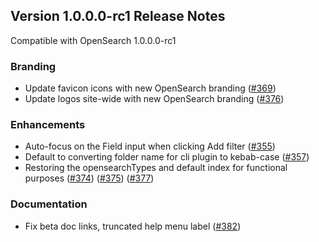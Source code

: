 ## Version 1.0.0.0-rc1 Release Notes

Compatible with OpenSearch 1.0.0.0-rc1

### Branding

* Update favicon icons with new OpenSearch branding ([#369](https://github.com/opensearch-project/OpenSearch-Dashboards/pull/369))
* Update logos site-wide with new OpenSearch branding ([#376](https://github.com/opensearch-project/OpenSearch-Dashboards/pull/376))


### Enhancements

* Auto-focus on the Field input when clicking Add filter ([#355](https://github.com/opensearch-project/OpenSearch-Dashboards/pull/355))
* Default to converting folder name for cli plugin to kebab-case ([#357](https://github.com/opensearch-project/OpenSearch-Dashboards/pull/357))
* Restoring the opensearchTypes and default index for functional purposes ([#374](https://github.com/opensearch-project/OpenSearch-Dashboards/pull/374)) ([#375](https://github.com/opensearch-project/OpenSearch-Dashboards/pull/375)) ([#377](https://github.com/opensearch-project/OpenSearch-Dashboards/pull/377))


### Documentation

* Fix beta doc links, truncated help menu label ([#382](https://github.com/opensearch-project/OpenSearch-Dashboards/pull/382))
